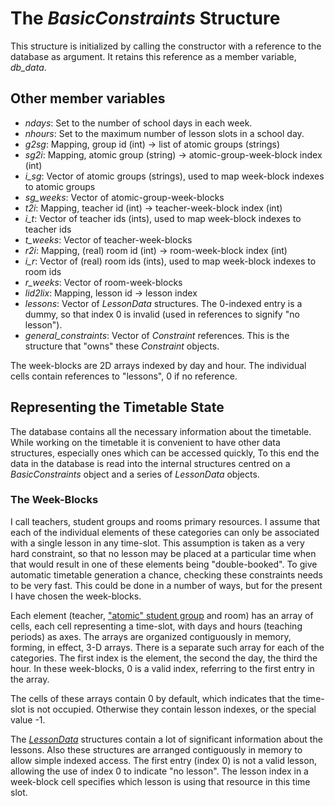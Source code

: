 # The *BasicConstraints* Structure

This structure is initialized by calling the constructor with a reference to the database as argument. It retains this reference as a member variable, *db_data*.

## Other member variables

 - *ndays*: Set to the number of school days in each week.
 - *nhours*: Set to the maximum number of lesson slots in a school day.
 - *g2sg*: Mapping, group id (int) -> list of atomic groups (strings)
 - *sg2i*: Mapping, atomic group (string) -> atomic-group-week-block index (int)
 - *i_sg*: Vector of atomic groups (strings), used to map week-block indexes to atomic groups
 - *sg_weeks*: Vector of atomic-group-week-blocks
 - *t2i*: Mapping, teacher id (int) -> teacher-week-block index (int)
 - *i_t*: Vector of teacher ids (ints), used to map week-block indexes to teacher ids
 - *t_weeks*: Vector of teacher-week-blocks
 - *r2i*: Mapping, (real) room id (int) -> room-week-block index (int)
 - *i_r*: Vector of (real) room ids (ints), used to map week-block indexes to room ids
 - *r_weeks*: Vector of room-week-blocks
 - *lid2lix*: Mapping, lesson id -> lesson index
 - *lessons*: Vector of *LessonData* structures. The 0-indexed entry is a dummy, so that index 0 is invalid (used in references to signify "no lesson").
 - *general_constraints*: Vector of *Constraint* references. This is the structure that "owns" these *Constraint* objects.
 
The week-blocks are 2D arrays indexed by day and hour. The individual cells contain references to "lessons", 0 if no reference. 
   
## Representing the Timetable State

The database contains all the necessary information about the timetable. While working on the timetable it is convenient to have other data structures, especially ones which can be accessed quickly, To this end the data in the database is read into the internal structures centred on a *BasicConstraints* object and a series of *LessonData* objects.

### The Week-Blocks

I call teachers, student groups and rooms primary resources. I assume that each of the individual elements of these categories can only be associated with a single lesson in any time-slot. This assumption is taken as a very hard constraint, so that no lesson may be placed at a particular time when that would result in one of these elements being "double-booked". To give automatic timetable generation a chance, checking these constraints needs to be very fast. This could be done in a number of ways, but for the present I have chosen the week-blocks.

Each element (teacher, ["atomic" student group](atomic_groups.md#atomic-student-groups) and room) has an array of cells, each cell representing a time-slot, with days and hours (teaching periods) as axes. The arrays are organized contiguously in memory, forming, in effect, 3-D arrays. There is a separate such array for each of the categories. The first index is the element, the second the day, the third the hour. In these week-blocks, 0 is a valid index, referring to the first entry in the array.

The cells of these arrays contain 0 by default, which indicates that the time-slot is not occupied. Otherwise they contain lesson indexes, or the special value -1.

The [*LessonData*](lessondata.md#the-lessondata-structure) structures contain a lot of significant information about the lessons. Also these structures are arranged contiguously in memory to allow simple indexed access. The first entry (index 0) is not a valid lesson, allowing the use of index 0 to indicate "no lesson". The lesson index in a week-block cell specifies which lesson is using that resource in this time slot.